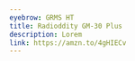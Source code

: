 ```yaml
---
eyebrow: GRMS HT
title: Radioddity GM-30 Plus
description: Lorem
link: https://amzn.to/4gHIECv
---
```

